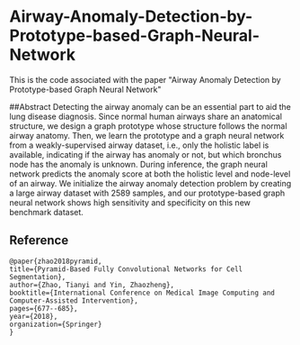 # Airway-Anomaly-Detection-by-Prototype-based-Graph-Neural-Network

This is the code associated with the paper "Airway Anomaly Detection by Prototype-based Graph Neural Network"

##Abstract
Detecting the airway anomaly can be an essential part to aid the lung disease diagnosis. Since normal human airways share an anatomical structure, we design a graph prototype whose structure follows the normal airway anatomy. Then, we learn  the prototype and a graph neural network from a weakly-supervised airway dataset, i.e., only the holistic label is available, indicating if the airway has anomaly or not, but which bronchus node has the anomaly is unknown. During inference, the graph neural network predicts the anomaly score at both the holistic level and node-level of an airway. We initialize the airway anomaly detection problem by creating a large airway dataset with 2589 samples, and our prototype-based graph neural network shows high sensitivity and specificity on this new benchmark dataset. 


## Reference
    @paper{zhao2018pyramid,
    title={Pyramid-Based Fully Convolutional Networks for Cell Segmentation},
    author={Zhao, Tianyi and Yin, Zhaozheng},
    booktitle={International Conference on Medical Image Computing and Computer-Assisted Intervention}, 
    pages={677--685},
    year={2018},
    organization={Springer}
    }
